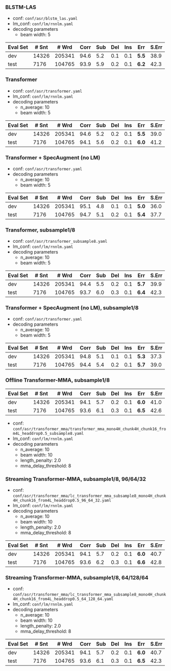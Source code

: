 ### BLSTM-LAS
- conf: `conf/asr/blstm_las.yaml`
- lm_conf: `conf/lm/rnnlm.yaml`
- decoding parameters
  - beam width: 5

| Eval Set | # Snt | # Wrd | Corr | Sub | Del | Ins | Err | S.Err |
| -------- | ----- | ----- | ---- | --- | --- | --- | --- | ----- |
|dev|14326|205341|94.6|5.2|0.1|0.1|**5.5**|38.9|
|test|7176|104765|93.9|5.9|0.2|0.1|**6.2**|42.3|


### Transformer
- conf: `conf/asr/transformer.yaml`
- lm_conf: `conf/lm/rnnlm.yaml`
- decoding parameters
  - n_average: 10
  - beam width: 5

| Eval Set | # Snt | # Wrd | Corr | Sub | Del | Ins | Err | S.Err |
| -------- | ----- | ----- | ---- | --- | --- | --- | --- | ----- |
|dev|14326|205341|94.6|5.2|0.2|0.1|**5.5**|39.0|
|test|7176|104765|94.1|5.6|0.2|0.1|**6.0**|41.2|


### Transformer + SpecAugment (no LM)
- conf: `conf/asr/transformer.yaml`
- decoding parameters
  - n_average: 10
  - beam width: 5

| Eval Set | # Snt | # Wrd | Corr | Sub | Del | Ins | Err | S.Err |
| -------- | ----- | ----- | ---- | --- | --- | --- | --- | ----- |
|dev|14326|205341|95.1|4.8|0.1|0.1|**5.0**|36.0|
|test|7176|104765|94.7|5.1|0.2|0.1|**5.4**|37.7|


### Transformer, subsample1/8
- conf: `conf/asr/transformer_subsample8.yaml`
- lm_conf: `conf/lm/rnnlm.yaml`
- decoding parameters
  - n_average: 10
  - beam width: 5

| Eval Set | # Snt | # Wrd | Corr | Sub | Del | Ins | Err | S.Err |
| -------- | ----- | ----- | ---- | --- | --- | --- | --- | ----- |
|dev|14326|205341|94.4|5.5|0.2|0.1|**5.7**|39.9|
|test|7176|104765|93.7|6.0|0.3|0.1|**6.4**|42.3|


### Transformer + SpecAugment (no LM), subsample1/8
- conf: `conf/asr/transformer.yaml`
- decoding parameters
  - n_average: 10
  - beam width: 5

| Eval Set | # Snt | # Wrd | Corr | Sub | Del | Ins | Err | S.Err |
| -------- | ----- | ----- | ---- | --- | --- | --- | --- | ----- |
|dev|14326|205341|94.8|5.1|0.1|0.1|**5.3**|37.3|
|test|7176|104765|94.4|5.4|0.2|0.1|**5.7**|39.0|


### Offline Transformer-MMA, subsample1/8
| Eval Set | # Snt | # Wrd | Corr | Sub | Del | Ins | Err | S.Err |
| -------- | ----- | ----- | ---- | --- | --- | --- | --- | ----- |
|dev|14326|205341|94.1|5.7|0.2|0.1|**6.0**|41.0|
|test|7176|104765|93.6|6.1|0.3|0.1|**6.5**|42.6|

- conf: `conf/asr/transformer_mma/transformer_mma_mono4H_chunk4H_chunk16_from4L_headdrop0.5_subsample8.yaml`
- lm_conf: `conf/lm/rnnlm.yaml`
- decoding parameters
  - n_average: 10
  - beam width: 10
  - length_penalty: 2.0
  - mma_delay_threshold: 8


### Streaming Transformer-MMA, subsample1/8, 96/64/32
- conf: `conf/asr/transformer_mma/lc_transformer_mma_subsample8_mono4H_chunk4H_chunk16_from4L_headdrop0.5_96_64_32.yaml`
- lm_conf: `conf/lm/rnnlm.yaml`
- decoding parameters
  - n_average: 10
  - beam width: 10
  - length_penalty: 2.0
  - mma_delay_threshold: 8

| Eval Set | # Snt | # Wrd | Corr | Sub | Del | Ins | Err | S.Err |
| -------- | ----- | ----- | ---- | --- | --- | --- | --- | ----- |
|dev|14326|205341|94.1|5.7|0.2|0.1|**6.0**|40.7|
|test|7176|104765|93.6|6.2|0.3|0.1|**6.6**|42.8|


### Streaming Transformer-MMA, subsample1/8, 64/128/64
- conf: `conf/asr/transformer_mma/lc_transformer_mma_subsample8_mono4H_chunk4H_chunk16_from4L_headdrop0.5_64_128_64.yaml`
- lm_conf: `conf/lm/rnnlm.yaml`
- decoding parameters
  - n_average: 10
  - beam width: 10
  - length_penalty: 2.0
  - mma_delay_threshold: 8

| Eval Set | # Snt | # Wrd | Corr | Sub | Del | Ins | Err | S.Err |
| -------- | ----- | ----- | ---- | --- | --- | --- | --- | ----- |
|dev|14326|205341|94.1|5.7|0.2|0.1|**6.0**|40.7|
|test|7176|104765|93.6|6.1|0.3|0.1|**6.5**|42.3|
